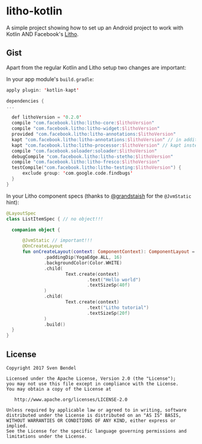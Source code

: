 # litho-kotlin
A simple project showing how to set up an Android project to work with Kotlin AND Facebook's [Litho](http://fblitho.com/).

## Gist
Apart from the regular Kotlin and Litho setup two changes are important:

In your app module's `build.gradle`:

```kotlin
apply plugin: 'kotlin-kapt'

dependencies {
...

  def lithoVersion = '0.2.0'
  compile "com.facebook.litho:litho-core:$lithoVersion"
  compile "com.facebook.litho:litho-widget:$lithoVersion"
  provided "com.facebook.litho:litho-annotations:$lithoVersion"
  kapt "com.facebook.litho:litho-annotations:$lithoVersion" // in addition(!) to the "provided" line
  kapt "com.facebook.litho:litho-processor:$lithoVersion" // kapt instead of annotationprocessor or apt
  compile "com.facebook.soloader:soloader:$lithoVersion"
  debugCompile "com.facebook.litho:litho-stetho:$lithoVersion"
  compile "com.facebook.litho:litho-fresco:$lithoVersion"
  testCompile("com.facebook.litho:litho-testing:$lithoVersion") {
      exclude group: 'com.google.code.findbugs'
  }
}
```
    
In your Litho component specs (thanks to [@grandstaish](https://github.com/grandstaish) for the `@JvmStatic` hint):

```kotlin
@LayoutSpec
class ListItemSpec { // no object!!!

  companion object {

      @JvmStatic // important!!!
      @OnCreateLayout
      fun onCreateLayout(context: ComponentContext): ComponentLayout = Column.create(context)
              .paddingDip(YogaEdge.ALL, 16)
              .backgroundColor(Color.WHITE)
              .child(
                      Text.create(context)
                              .text("Hello world")
                              .textSizeSp(40f)
              )
              .child(
                      Text.create(context)
                              .text("Litho tutorial")
                              .textSizeSp(20f)
              )
              .build()
  }
}
```

## License
```
Copyright 2017 Sven Bendel

Licensed under the Apache License, Version 2.0 (the "License");
you may not use this file except in compliance with the License.
You may obtain a copy of the License at

   http://www.apache.org/licenses/LICENSE-2.0

Unless required by applicable law or agreed to in writing, software
distributed under the License is distributed on an "AS IS" BASIS,
WITHOUT WARRANTIES OR CONDITIONS OF ANY KIND, either express or implied.
See the License for the specific language governing permissions and
limitations under the License.
```
